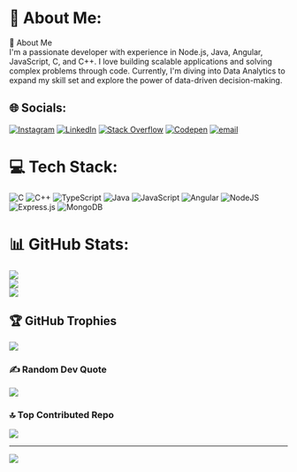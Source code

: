 # 💫 About Me:
🚀 About Me<br>I'm a passionate developer with experience in Node.js, Java, Angular, JavaScript, C, and C++. I love building scalable applications and solving complex problems through code. Currently, I'm diving into Data Analytics to expand my skill set and explore the power of data-driven decision-making.


## 🌐 Socials:
[![Instagram](https://img.shields.io/badge/Instagram-%23E4405F.svg?logo=Instagram&logoColor=white)](https://instagram.com/sonu_jha_444) [![LinkedIn](https://img.shields.io/badge/LinkedIn-%230077B5.svg?logo=linkedin&logoColor=white)](https://linkedin.com/in/sonu-jha0210) [![Stack Overflow](https://img.shields.io/badge/-Stackoverflow-FE7A16?logo=stack-overflow&logoColor=white)](https://stackoverflow.com/users/user:19719383) [![Codepen](https://img.shields.io/badge/Codepen-000000?logo=codepen&logoColor=white)](https://codepen.io/Sonu-Jha-the-decoder) [![email](https://img.shields.io/badge/Email-D14836?logo=gmail&logoColor=white)](mailto:mailsonujha@gmail.com) 

# 💻 Tech Stack:
![C](https://img.shields.io/badge/c-%2300599C.svg?style=for-the-badge&logo=c&logoColor=white) ![C++](https://img.shields.io/badge/c++-%2300599C.svg?style=for-the-badge&logo=c%2B%2B&logoColor=white) ![TypeScript](https://img.shields.io/badge/typescript-%23007ACC.svg?style=for-the-badge&logo=typescript&logoColor=white) ![Java](https://img.shields.io/badge/java-%23ED8B00.svg?style=for-the-badge&logo=openjdk&logoColor=white) ![JavaScript](https://img.shields.io/badge/javascript-%23323330.svg?style=for-the-badge&logo=javascript&logoColor=%23F7DF1E) ![Angular](https://img.shields.io/badge/angular-%23DD0031.svg?style=for-the-badge&logo=angular&logoColor=white) ![NodeJS](https://img.shields.io/badge/node.js-6DA55F?style=for-the-badge&logo=node.js&logoColor=white) ![Express.js](https://img.shields.io/badge/express.js-%23404d59.svg?style=for-the-badge&logo=express&logoColor=%2361DAFB) ![MongoDB](https://img.shields.io/badge/MongoDB-%234ea94b.svg?style=for-the-badge&logo=mongodb&logoColor=white)
# 📊 GitHub Stats:
![](https://github-readme-stats.vercel.app/api?username=sonujha0210&theme=dark&hide_border=false&include_all_commits=false&count_private=false)<br/>
![](https://github-readme-streak-stats.herokuapp.com/?user=sonujha0210&theme=dark&hide_border=false)<br/>
![](https://github-readme-stats.vercel.app/api/top-langs/?username=sonujha0210&theme=dark&hide_border=false&include_all_commits=false&count_private=false&layout=compact)

## 🏆 GitHub Trophies
![](https://github-profile-trophy.vercel.app/?username=sonujha0210&theme=radical&no-frame=false&no-bg=true&margin-w=4)

### ✍️ Random Dev Quote
![](https://quotes-github-readme.vercel.app/api?type=horizontal&theme=radical)

### 🔝 Top Contributed Repo
![](https://github-contributor-stats.vercel.app/api?username=sonujha0210&limit=5&theme=dark&combine_all_yearly_contributions=true)

---
[![](https://visitcount.itsvg.in/api?id=sonujha0210&icon=0&color=0)](https://visitcount.itsvg.in)

<!-- Proudly created with GPRM ( https://gprm.itsvg.in ) -->
